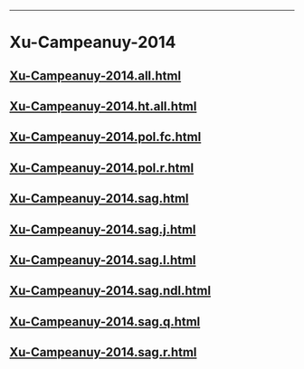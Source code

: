 
----

# Xu-Campeanuy-2014


## [Xu-Campeanuy-2014.all.html](Xu-Campeanuy-2014.all.html)
## [Xu-Campeanuy-2014.ht.all.html](Xu-Campeanuy-2014.ht.all.html)
## [Xu-Campeanuy-2014.pol.fc.html](Xu-Campeanuy-2014.pol.fc.html)
## [Xu-Campeanuy-2014.pol.r.html](Xu-Campeanuy-2014.pol.r.html)
## [Xu-Campeanuy-2014.sag.html](Xu-Campeanuy-2014.sag.html)
## [Xu-Campeanuy-2014.sag.j.html](Xu-Campeanuy-2014.sag.j.html)
## [Xu-Campeanuy-2014.sag.l.html](Xu-Campeanuy-2014.sag.l.html)
## [Xu-Campeanuy-2014.sag.ndl.html](Xu-Campeanuy-2014.sag.ndl.html)
## [Xu-Campeanuy-2014.sag.q.html](Xu-Campeanuy-2014.sag.q.html)
## [Xu-Campeanuy-2014.sag.r.html](Xu-Campeanuy-2014.sag.r.html)
